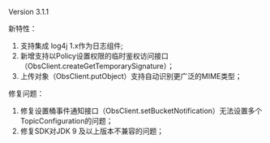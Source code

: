 
Version 3.1.1

新特性：
1. 支持集成 log4j 1.x作为日志组件;
2. 新增支持以Policy设置权限的临时鉴权访问接口（ObsClient.createGetTemporarySignature）；
3. 上传对象（ObsClient.putObject）支持自动识别更广泛的MIME类型；

修复问题：
1. 修复设置桶事件通知接口（ObsClient.setBucketNotification）无法设置多个TopicConfiguration的问题；
2. 修复SDK对JDK 9 及以上版本不兼容的问题；